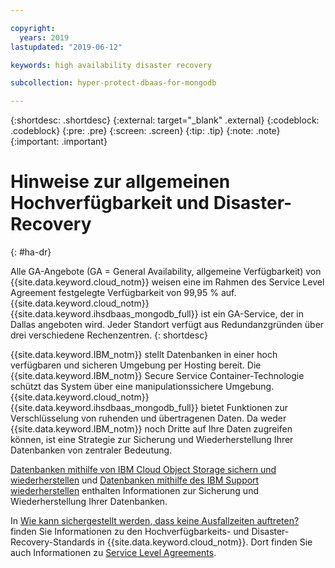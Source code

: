 ```yaml
---

copyright:
  years: 2019
lastupdated: "2019-06-12"

keywords: high availability disaster recovery

subcollection: hyper-protect-dbaas-for-mongodb

---
```


{:shortdesc: .shortdesc}
{:external: target="_blank" .external}
{:codeblock: .codeblock}
{:pre: .pre}
{:screen: .screen}
{:tip: .tip}
{:note: .note}
{:important: .important}

# Hinweise zur allgemeinen Hochverfügbarkeit und Disaster-Recovery
{: #ha-dr}

Alle GA-Angebote (GA = General Availability, allgemeine Verfügbarkeit) von {{site.data.keyword.cloud_notm}} weisen eine im Rahmen des Service Level Agreement festgelegte Verfügbarkeit von 99,95 % auf. {{site.data.keyword.cloud_notm}} {{site.data.keyword.ihsdbaas_mongodb_full}} ist ein GA-Service, der in Dallas angeboten wird. Jeder Standort verfügt aus Redundanzgründen über drei verschiedene Rechenzentren.
{: shortdesc}

{{site.data.keyword.IBM_notm}} stellt Datenbanken in einer hoch verfügbaren und sicheren Umgebung per Hosting bereit. Die {{site.data.keyword.IBM_notm}} Secure Service Container-Technologie schützt das System über eine manipulationssichere Umgebung. {{site.data.keyword.cloud_notm}} {{site.data.keyword.ihsdbaas_mongodb_full}} bietet Funktionen zur Verschlüsselung von ruhenden und übertragenen Daten. Da weder {{site.data.keyword.IBM_notm}} noch Dritte auf Ihre Daten zugreifen können, ist eine Strategie zur Sicherung und Wiederherstellung Ihrer Datenbanken von zentraler Bedeutung. 

[Datenbanken mithilfe von IBM Cloud Object Storage sichern und wiederherstellen](/docs/services/hyper-protect-dbaas-for-mongodb?topic=hyper-protect-dbaas-for-mongodb-backup_mongodb_databases) und
[Datenbanken mithilfe des IBM Support wiederherstellen](/docs/services/hyper-protect-dbaas-for-mongodb?topic=hyper-protect-dbaas-for-mongodb-restore_mongodb_databases) enthalten
Informationen zur Sicherung und Wiederherstellung Ihrer Datenbanken. 

In [Wie kann sichergestellt werden, dass keine Ausfallzeiten auftreten?](/docs/overview?topic=overview-zero-downtime#zero-downtime) finden Sie Informationen zu den Hochverfügbarkeits- und Disaster-Recovery-Standards in {{site.data.keyword.cloud_notm}}. Dort finden Sie auch Informationen zu [Service Level Agreements](/docs/overview?topic=overview-zero-downtime#SLAs).
